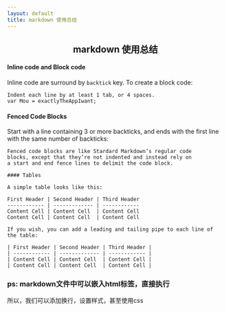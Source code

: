 ```yaml
---
layout: default
title: markdown 使用总结
---
```

<link href="http://github.com/yrgoldteeth/darkdowncss/raw/master/darkdown.css"rel="stylesheet"></link>

## <center>markdown 使用总结<center/>

#### Inline code and Block code

Inline code are surround by `backtick` key. To create a block code:

	Indent each line by at least 1 tab, or 4 spaces.
    var Mou = exactlyTheAppIwant; 
#### Fenced Code Blocks

Start with a line containing 3 or more backticks, and ends with the first line with the same number of backticks:

```
Fenced code blocks are like Stardard Markdown’s regular code
blocks, except that they’re not indented and instead rely on
a start and end fence lines to delimit the code block.

#### Tables

A simple table looks like this:

First Header | Second Header | Third Header
------------ | ------------- | ------------
Content Cell | Content Cell  | Content Cell
Content Cell | Content Cell  | Content Cell

If you wish, you can add a leading and tailing pipe to each line of the table:

| First Header | Second Header | Third Header |
| ------------ | ------------- | ------------ |
| Content Cell | Content Cell  | Content Cell |
| Content Cell | Content Cell  | Content Cell |

```
### ps: markdown文件中可以嵌入html标签，直接执行<br/>
所以，我们可以添加换行，设置样式，甚至使用css
```